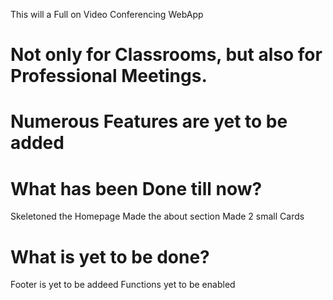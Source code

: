 This will a Full on Video Conferencing WebApp 

# Not only for Classrooms, but also for Professional Meetings.
# Numerous Features are yet to be added

# What has been Done till now?
 Skeletoned the Homepage 
 Made the about section
 Made 2 small Cards

# What is yet to be done?
Footer is yet to be addeed
Functions yet to be enabled
